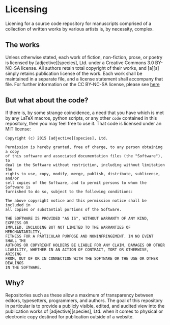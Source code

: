 # Licensing

Licening for a source code repository for manuscripts comprised of a collection of written works by various artists is, by necessity, complex.

## The works

Unless otherwise stated, each work of fiction, non-fiction, prose, or poetry is licensed by \[adjective\]\[species\], Ltd. under a Creative Commons 3.0 BY-NC-SA license.  All authors retain total copyright of their works, and \[a\]\[s\] simply retains publication license of the work.  Each work shall be maintained in a separate file, and a license statement shall accompany that file.  For further information on the CC BY-NC-SA license, please see [here](https://creativecommons.org/licenses/by-nc-sa/3.0/)

## But what about the code?

If there is, by some strange coincidence, a need that you have which is met by any LaTeX macros, python scripts, or any other `code` contained in this repository, then you may feel free to use it.  That code is licensed under an MIT license:

    Copyright (c) 2015 [adjective][species], Ltd.

    Permission is hereby granted, free of charge, to any person obtaining a copy
    of this software and associated documentation files (the "Software"), to
    deal in the Software without restriction, including without limitation the
    rights to use, copy, modify, merge, publish, distribute, sublicense, and/or
    sell copies of the Software, and to permit persons to whom the Software is
    furnished to do so, subject to the following conditions:

    The above copyright notice and this permission notice shall be included in
    all copies or substantial portions of the Software.

    THE SOFTWARE IS PROVIDED "AS IS", WITHOUT WARRANTY OF ANY KIND, EXPRESS OR
    IMPLIED, INCLUDING BUT NOT LIMITED TO THE WARRANTIES OF MERCHANTABILITY,
    FITNESS FOR A PARTICULAR PURPOSE AND NONINFRINGEMENT. IN NO EVENT SHALL THE
    AUTHORS OR COPYRIGHT HOLDERS BE LIABLE FOR ANY CLAIM, DAMAGES OR OTHER
    LIABILITY, WHETHER IN AN ACTION OF CONTRACT, TORT OR OTHERWISE, ARISING
    FROM, OUT OF OR IN CONNECTION WITH THE SOFTWARE OR THE USE OR OTHER DEALINGS
    IN THE SOFTWARE.

## Why?

Repositories such as these allow a maximum of transparency between editors, typesetters, programmers, and authors.  The goal of this repository in particular is to provide a publicly visible, edited, and audited view into the publication works of \[adjective\]\[species\], Ltd. when it comes to physical or electronic copy destined for publication outside of a website.
